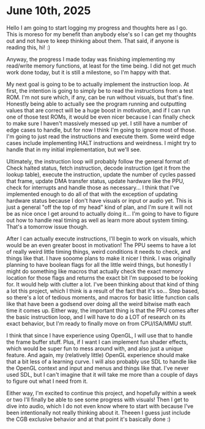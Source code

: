# June 10th, 2025

Hello I am going to start logging my progress and thoughts here as I go. This is moreso for my benefit than anybody else's so I can get my thoughts out and not have to keep thinking about them. That said, if anyone is reading this, hi! :)

Anyway, the progress I made today was finishing implementing my read/write memory functions, at least for the time being. I did not get much work done today, but it is still a milestone, so I'm happy with that.

My next goal is going to be to actually implement the instruction loop. At first, the intention is going to simply be to read the instructions from a test ROM. I'm not sure which, if any, can be run without visuals, but that's fine. Honestly being able to actually see the program running and outputting values that are correct will be a huge boost in motivation, and if I can run one of those test ROMs, it would be even nicer because I can finally check to make sure I haven't massively messed up yet. I still have a number of edge cases to handle, but for now I think I'm going to ignore most of those. I'm going to just read the instructions and execute them. Some weird edge cases include implementing HALT instructions and weirdness. I might try to handle that in my initial implementation, but we'll see. 

Ultimately, the instruction loop will probably follow the general format of: Check halted status, fetch instruction, decode instruction (get it from the lookup table), execute the instruction, update the number of cycles passed that frame, update DMA transfer status, update hardware like the PPU, check for interrupts and handle those as necessary... I think that I've implemented enough to do all of that with the exception of updating hardware status because I don't have visuals or input or audio yet. This is just a general "off the top of my head" kind of plan, and I'm sure it will not be as nice once I get around to actually doing it... I'm going to have to figure out how to handle real timing as well as learn more about system timing. That's a tomorrow issue though.

After I can actually execute instructions, I'll begin to work on visuals, which would be an even greater boost in motivation! The PPU seems to have a lot of really weird little timing things, weird conditions it needs to check, and things like that. I have sooome plans to make it nicer I think. I was originally planning to have boolean flags for all the little weird things, but honestly I might do something like macros that actually check the exact memory location for those flags and returns the exact bit I'm supposed to be looking for. It would help with clutter a lot. I've been thinking about that kind of thing a lot this project, which I think is a result of the fact that it's so... Step based, so there's a lot of tedious moments, and macros for basic little function calls like that have been a godsend over doing all the weird bitwise math each time it comes up. Either way, the important thing is that the PPU comes after the basic instruction loop, and I will have to do a LOT of research on its exact behavior, but I'm ready to finally move on from CPU/ISA/MMU stuff.

I think that since I have experience using OpenGL, I will use that to handle the frame buffer stuff. Plus, if I want I can implement fun shader effects, which would be super fun to mess around with, and also just a unique feature. And again, my (relatively little) OpenGL experience should make that a bit less of a learning curve. I will also probably use SDL to handle like the OpenGL context and input and menus and things like that. I've never used SDL, but I can't imagine that it will take me more than a couple of days to figure out what I need from it.

Either way, I'm excited to continue this project, and hopefully within a week or two I'll finally be able to see some progress with visuals! Then I get to dive into audio, which I do not even know where to start with because I've been intentionally not really thinking about it. Theeen I guess just include the CGB exclusive behavior and at that point it's basically done :) 
